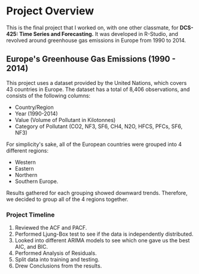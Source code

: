 # Project Overview

This is the final project that I worked on, with one other classmate, for **DCS-425: Time Series and Forecasting.** It was developed in R-Studio, and revolved around greenhouse gas emissions in Europe from 1990 to 2014.

## Europe's Greenhouse Gas Emissions (1990 - 2014)

This project uses a dataset provided by the United Nations, which covers 43 countries in Europe. The dataset has a total of 8,406 observations, and consists of the following columns: 

* Country/Region
* Year (1990-2014)
* Value (Volume of Pollutant in Kilotonnes)
* Category of Pollutant (CO2, NF3, SF6, CH4, N2O, HFCS, PFCs, SF6, NF3)

For simplicity's sake, all of the European countries were grouped into 4 different regions: 

* Western
* Eastern
* Northern
* Southern Europe. 

Results gathered for each grouping showed downward trends. Therefore, we decided to group all of the 4 regions together. 

### Project Timeline

1. Reviewed the ACF and PACF.
2. Performed Ljung-Box test to see if the data is independently distributed.
3. Looked into different ARIMA models to see which one gave us the best AIC, and BIC.
4. Performed Analysis of Residuals.
5. Split data into training and testing.
6. Drew Conclusions from the results.

